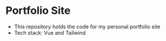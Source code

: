# Portfolio Site

- This repository holds the code for my personal portfolio site
- Tech stack: Vue and Tailwind
